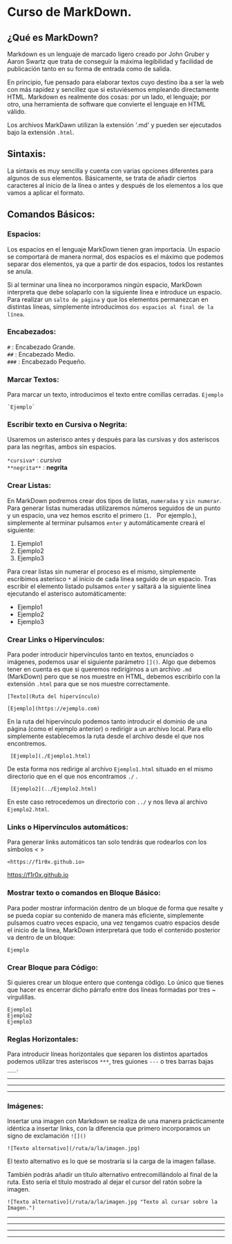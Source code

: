 # Curso de MarkDown.

## ¿Qué es MarkDown?

Markdown es un lenguaje de marcado ligero creado por John Gruber y Aaron Swartz que trata de conseguir la máxima legibilidad y facilidad de publicación
tanto en su forma de entrada como de salida.

En principio, fue pensado para elaborar textos cuyo destino iba a ser la web con más rapidez y sencillez que si estuviésemos empleando directamente HTML. 
Markdown es realmente dos cosas: por un lado, el lenguaje; por otro, una herramienta de software que convierte el lenguaje en HTML válido.

Los archivos MarkDawn utilizan la extensión '.md' y pueden ser ejecutados bajo la extensión `.html`.

## Sintaxis:

La sintaxis es muy sencilla y cuenta con varias opciones diferentes para algunos de sus elementos. Básicamente, se trata de añadir ciertos caracteres al
inicio de la línea o antes y después de los elementos a los que vamos a aplicar el formato.

## Comandos Básicos:

### Espacios:
Los espacios en el lenguaje MarkDown tienen gran importacia. Un espacio se comportará de manera normal, dos espacios es el máximo que podemos separar dos
elementos, ya que a partir de dos espacios, todos los restantes se anula.

Si al terminar una línea no incorporamos ningún espacio, MarkDown interpreta que debe solaparlo con la siguiente línea e introduce un espacio. Para realizar
un `salto de página` y que los elementos permanezcan en distintas líneas, simplemente introducimos `dos espacios al final de la línea`.

### Encabezados:

`#` : Encabezado Grande.  
`##` : Encabezado Medio.  
`###` : Encabezado Pequeño.

### Marcar Textos:
Para marcar un texto, introducimos el texto entre comillas cerradas. `Ejemplo` 

    `Ejemplo`

### Escribir texto en Cursiva o Negrita:
Usaremos un asterisco antes y después para las cursivas y dos asteriscos para las negritas, ambos sin espacios.

`*cursiva*` : *cursiva*   
`**negrita**` : **negrita**  

### Crear Listas:
En MarkDown podremos crear dos tipos de listas, `numeradas` y `sin numerar`. Para generar listas numeradas utilizaremos números
seguidos de un punto y un espacio, una vez hemos escrito el primero (`1. ` Por ejemplo.), simplemente al terminar pulsamos
`enter` y automáticamente creará el siguiente:

1. Ejemplo1  
2. Ejemplo2 
3. Ejemplo3

Para crear listas sin numerar el proceso es el mismo, simplemente escribimos asterisco `*` al inicio de cada línea seguido
de un espacio. Tras escribir el elemento listado pulsamos `enter` y saltará a la siguiente línea ejecutando el asterisco 
automáticamente:

* Ejemplo1
* Ejemplo2
* Ejemplo3

### Crear Links o Hipervínculos:
Para poder introducir hipervínculos tanto en textos, enunciados o imágenes, podemos usar el siguiente parámetro
`[]()`. Algo que debemos tener en cuenta es que si queremos redirigirnos a un archivo `.md` (MarkDown) pero que se nos
muestre en HTML, debemos escribirlo con la extensión `.html` para que se nos muestre correctamente.

    [Texto](Ruta del hipervínculo)
    
    [Ejemplo](https://ejemplo.com)
 
 En la ruta del hipervínculo podemos tanto introducir el dominio de una página (como el ejemplo anterior) o redirigir
 a un archivo local. Para ello simplemente establecemos la ruta desde el archivo desde el que nos encontremos.
 
     [Ejemplo](./Ejemplo1.html)
     
 De esta forma nos redirige al archivo `Ejemplo1.html` situado en el mismo directorio que en el que nos encontramos `./` .
 
     [Ejemplo2](../Ejemplo2.html)
     
 En este caso retrocedemos un directorio con `../` y nos lleva al archivo `Ejemplo2.html`.
 
### Links o Hipervínculos automáticos:
Para generar links automáticos tan solo tendrás que rodearlos con los símbolos < >

    <https://f1r0x.github.io>
    
<https://f1r0x.github.io>
      
### Mostrar texto o comandos en Bloque Básico:
Para poder mostrar información dentro de un bloque de forma que resalte y se pueda copiar su contenido de manera más eficiente,
simplemente pulsamos cuatro veces espacio, una vez tengamos cuatro espacios desde el inicio de la línea, MarkDown interpretará
que todo el contenido posterior va dentro de un bloque:

    Ejemplo
    
### Crear Bloque para Código:
Si quieres crear un bloque entero que contenga código. Lo único que tienes que hacer es encerrar dicho párrafo entre dos líneas
formadas por tres ~ virgulillas.

~~~
Ejemplo1
Ejemplo2
Ejemplo3
~~~

### Reglas Horizontales:

Para introducir líneas horizontales que separen los distintos apartados podemos utilizar tres asteriscos `***`, tres guiones `---` o tres
barras bajas `___`.

***  
---  
___

### Imágenes:
Insertar una imagen con Markdown se realiza de una manera prácticamente idéntica a insertar links, con la diferencia que primero incorporamos un
signo de exclamación `![]()`

    ![Texto alternativo](/ruta/a/la/imagen.jpg)

El texto alternativo es lo que se mostraría si la carga de la imagen fallase. 

También podrás añadir un título alternativo entrecomillándolo al final de la ruta. Esto sería el título mostrado al dejar el cursor del ratón sobre la imagen.

    ![Texto alternativo](/ruta/a/la/imagen.jpg "Texto al cursar sobre la Imagen.")
    
    
---
---
  
    
<html lang="en">
<head>
  
</head>
<body>

<script src="https://utteranc.es/client.js"
    repo="F1r0x/gestion-comentarios"
    issue-term="pathname"
    theme="github-light"
    crossorigin="anonymous"
    async>
</script>
          
    
  </body>
</html>
  
  
---
---

    
    


    




